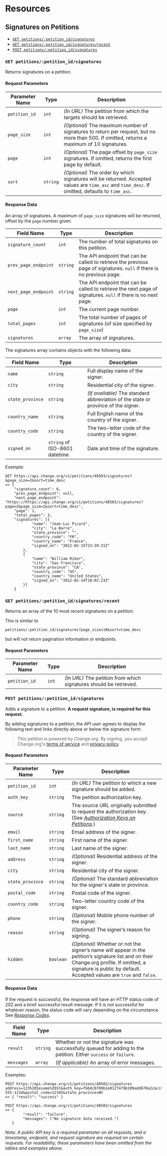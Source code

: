 # Resources

## Signatures on Petitions

* [`GET petitions/:petition_id/signatures`](#get-signatures)
* [`GET petitions/:petition_id/signatures/recent`](#get-signatures-recent)
* [`POST petitions/:petition_id/signatures`](#post-signatures)

<a name="get-signatures"></a>
### `GET petitions/:petition_id/signatures`

Returns signatures on a petition.

#### Request Parameters
<table>
    <thead>
        <th>Parameter Name</th>
        <th>Type</th>
        <th>Description</th>
    </thead>
    <tbody>
        <tr>
            <td><code>petition_id</code></td>
            <td><code>int</code></td>
            <td>
                <em>(In URL)</em> The petition from which the targets should
                be retrieved.
            </td>
        </tr>
        <tr>
            <td><code>page_size</code></td>
            <td><code>int</code></td>
            <td>
                <em>(Optional)</em> The maximum number of signatures to return
                per request, but no more than 500. If omitted, returns a maximum of 10
                signatures.
            </td>
        </tr>
        <tr>
            <td><code>page</code></td>
            <td><code>int</code></td>
            <td>
                <em>(Optional)</em> The page offset by <code>page_size</code>
                signatures. If omitted, returns the first page by default.
            </td>
        </tr>
        <tr>
            <td><code>sort</code></td>
            <td><code>string</code></td>
            <td>
                <em>(Optional)</em> The order by which signatures will be
                returned. Accepted values are <code>time_asc</code> and 
                <code>time_desc</code>. If omitted, defaults to <code>time_asc</code>.
            </td>
        </tr>
    </tbody>
</table>

#### Response Data

An array of signatures. A maximum of `page_size` signatures will be returned,
offset by the `page` number given.

<table>
    <thead>
        <th>Field Name</th>
        <th>Type</th>
        <th>Description</th>
    </thead>
    <tbody>
        <tr>
            <td><code>signature_count</code></td>
            <td><code>int</code></td>
            <td>
                The number of total signatures on this petition.
            </td>
        </tr>
        <tr>
            <td><code>prev_page_endpoint</code></td>
            <td><code>string</code></td>
            <td>
                The API endpoint that can be called to retrieve the previous
                page of signatures. <code>null</code> if there is no previous page.
            </td>
        </tr>
        <tr>
            <td><code>next_page_endpoint</code></td>
            <td><code>string</code></td>
            <td>
                The API endpoint that can be called to retrieve the next page
                of signatures. <code>null</code> if there is no next page.
            </td>
        </tr>
        <tr>
            <td><code>page</code></td>
            <td><code>int</code></td>
            <td>
                The current page number.
            </td>
        </tr>
        <tr>
            <td><code>total_pages</code></td>
            <td><code>int</code></td>
            <td>
                The total number of pages of signatures (of size specified by
                <code>page_size</code>)
            </td>
        </tr>
        <tr>
            <td><code>signatures</code></td>
            <td><code>array</code></td>
            <td>
                The array of signatures.
            </td>
        </tr>
    </tbody>
</table>

The signatures array contains objects with the following data:

<table>
    <thead>
        <th>Field Name</th>
        <th>Type</th>
        <th>Description</th>
    </thead>
    <tbody>
        <tr>
            <td><code>name</code></td>
            <td><code>string</code></td>
            <td>
                Full display name of the signer.
            </td>
        </tr>
        <tr>
            <td><code>city</code></td>
            <td><code>string</code></td>
            <td>
                Residential city of the signer.
            </td>
        </tr>
        <tr>
            <td><code>state_province</code></td>
            <td><code>string</code></td>
            <td>
                <em>(If available)</em> The standard abbreviation of the state or province of the signer.
            </td>
        </tr>
        <tr>
            <td><code>country_name</code></td>
            <td><code>string</code></td>
            <td>
                Full English name of the country of the signer.
            </td>
        </tr>
        <tr>
            <td><code>country_code</code></td>
            <td><code>string</code></td>
            <td>
                The two-letter code of the country of the signer.
            </td>
        </tr>
        <tr>
            <td><code>signed_on</code></td>
            <td><code>string</code> of ISO-8601 datetime</td>
            <td>
                Date and time of the signature.
            </td>
        </tr>
    </tbody>
</table>

Example:

    GET https://api.change.org/v1/petitions/48503/signatures?&page_size=2&sort=time_desc
    => { 
        "signature_count": 6,
        "prev_page_endpoint": null,
        "next_page_endpoint": "https://https://api.change.org/v1/petitions/48503/signatures?page=2&page_size=2&sort=time_desc",
        "page": 1,
        "total_pages": 3,
        "signatures": [{
                "name": "Jean-Luc Picard",
                "city": "La Barre",
                "state_province": "",
                "country_code": "FR",
                "country_name": "France",
                "signed_on": "2012-02-15T23:39:31Z"
            },
            {
                "name": "William Riker",
                "city": "San Francisco",
                "state_province": "CA",
                "country_code": "US",
                "country_name": "United States",
                "signed_on": "2012-02-14T10:02:23Z"
            }]
        }

<a name="get-signatures-recent"></a>
### `GET petitions/:petition_id/signatures/recent`

Returns an array of the 10 most recent signatures on a petition.

This is similar to

    petitions/:petition_id/signatures?page_size=10&sort=time_desc

but will not return pagination information or endpoints.

#### Request Parameters

<table>
    <thead>
        <th>Parameter Name</th>
        <th>Type</th>
        <th>Description</th>
    </thead>
    <tbody>
        <tr>
            <td><code>petition_id</code></td>
            <td><code>int</code></td>
            <td>
                <em>(In URL)</em> The petition from which signatures should be
                retrieved.
            </td>
        </tr>
    </tbody>
</table>

<a name="post-signatures"></a>
### `POST petitions/:petition_id/signatures`

Adds a signature to a petition. **A request signature, is required for
this request.**

By adding signatures to a petition, the API user agrees to display the
following text and links directly above or below the signature form:

> This petition is powered by Change.org. By signing, you accept Change.org's
[terms of service](http://www.change.org/about/terms-of-service) and
[privacy policy](http://www.change.org/about/privacy).

#### Request Parameters

<table>
    <thead>
        <th>Parameter Name</th>
        <th>Type</th>
        <th>Description</th>
    </thead>
    <tbody>
        <tr>
            <td><code>petition_id</code></td>
            <td><code>int</code></td>
            <td>
                <em>(In URL)</em> The petition to which a new signature should
                be added.
            </td>
        </tr>
        <tr>
            <td><code>auth_key</code></td>
            <td><code>string</code></td>
            <td>
                The petition authorization key.
            </td>
        </tr>
        <tr>
            <td><code>source</code></td>
            <td><code>string</code></td>
            <td>
                The source URL originally submitted to request the
                authorization key. (See <em><a href="auth_keys.md">Authorization
                Keys on Petitions</a></em>.)
            </td>
        </tr>
        <tr>
            <td><code>email</code></td>
            <td><code>string</code></td>
            <td>
                Email address of the signer.
            </td>
        </tr>
        <tr>
            <td><code>first_name</code></td>
            <td><code>string</code></td>
            <td>
                First name of the signer.
            </td>
        </tr>
        <tr>
            <td><code>last_name</code></td>
            <td><code>string</code></td>
            <td>
                Last name of the signer.
            </td>
        </tr>
        <tr>
            <td><code>address</code></td>
            <td><code>string</code></td>
            <td>
                <em>(Optional)</em> Residential address of the signer.
            </td>
        </tr>
        <tr>
            <td><code>city</code></td>
            <td><code>string</code></td>
            <td>
                Residential city of the signer.
            </td>
        </tr>
        <tr>
            <td><code>state_province</code></td>
            <td><code>string</code></td>
            <td>
                <em>(Optional)</em> The standard abbreviation for the signer's state or province.
            </td>
        </tr>
        <tr>
            <td><code>postal_code</code></td>
            <td><code>string</code></td>
            <td>
                Postal code of the signer.
            </td>
        </tr>
        <tr>
            <td><code>country_code</code></td>
            <td><code>string</code></td>
            <td>
                Two-letter country code of the signer.
            </td>
        </tr>
        <tr>
            <td><code>phone</code></td>
            <td><code>string</code></td>
            <td>
                <em>(Optional)</em> Mobile phone number of the signer.
            </td>
        </tr>
        <tr>
            <td><code>reason</code></td>
            <td><code>string</code></td>
            <td>
                <em>(Optional)</em> The signer’s reason for signing.
            </td>
        </tr>
        <tr>
            <td><code>hidden</code></td>
            <td><code>boolean</code></td>
            <td>
                <em>(Optional)</em> Whether or not the signer’s name will
                appear in the petition’s signature list and on their Change.org
                profile. If omitted, a signature is public by default.
                Accepted values are <code>true</code> and <code>false</code>.
            </td>
        </tr>
    </tbody>
</table>

#### Response Data

If the request is successful, the response will have an HTTP status code of 202
and a brief successful result message. If it is not successful for whatever
reason, the status code will vary depending on the circumstance. See
[_Response Codes_](../../responses.md).

<table>
    <thead>
        <th>Field Name</th>
        <th>Type</th>
        <th>Description</th>
    </thead>
    <tbody>
        <tr>
            <td><code>result</code></td>
            <td><code>string</code></td>
            <td>
                Whether or not the signature was successfully queued for adding
                to the petition. Either <code>success</code> or
                <code>failure</code>.
            </td>
        </tr>
        <tr>
            <td><code>messages</code></td>
            <td><code>array</code></td>
            <td>
                <em>(If applicable)</em> An array of error messages.
            </td>
        </tr>
    </tbody>
</table>

Examples:

    POST https://api.change.org/v1/petitions/48503/signatures
    address=123%20Sesame%20St&auth_key=fb6dc0709b1e012f479b109add670a2c&city=New%20York&country=US&first_name=Hikaru&last_name=Sulu&phone=123-555-1234&postal_code=12345&state_province=NY
    => { "result": "success" }

    POST https://api.change.org/v1/petitions/48503/signatures
    => {
            "result": "failure",
            "messages": ["No signature data received."]
       }

_Note: A public API key is a required parameter on all requests, and a
timestamp, endpoint, and request signature are required on certain requests.
For readability, these parameters have been omitted from the tables and
examples above._

